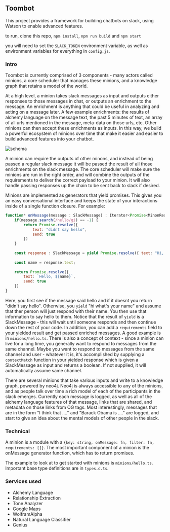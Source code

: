 ## Toombot

This project provides a framework for building chatbots on slack, using Watson to enable advanced features.

to run, clone this repo, `npm install`, `npm run build` and `npm start`

you will need to set the `SLACK_TOKEN` environment variable, as well as environment variables for everything in `config.js`.


### Intro

Toombot is currently comprised of 3 components - many actors called minions, a core scheduler that manages these minions, and a knowledge graph that retains a model of the world.

At a high level, a minion takes slack messages as input and outputs either responses to those messages in chat, or outputs an enrichment to the message. An enrichment is anything that could be useful in analyzing and acting on a message later. A few example enrichments: the results of alchemy language on the message text, the past 5 minutes of text, an array of all urls mentioned in the message, meta-data on those urls, etc. Other minions can then accept these enrichments as inputs. In this way, we build a powerful ecosystem of minions over time that make it easier and easier to build advanced features into your chatbot.

![schema](/taimur38/toombot/blob/master/misc/flow.png?raw=true)

A minion can require the outputs of other minons, and instead of being passed a regular slack message it will be passed the result of all those enrichments on the slack message. The core scheduler will make sure the minions are run in the right order, and will combine the outputs of the requirements to deliver the correct payload to your minion. It will also handle passing responses up the chain to be sent back to slack if desired.

Minions are implemented as generators that yield promises. This gives you an easy conversational interface and keeps the state of your interactions inside of a single function closure. For example: 
```javascript
function* onMessage(message : SlackMessage) : Iterator<Promise<MinonResponse>> {
	if(message.search(/hello/gi) == -1) {
		return Promise.resolve({
			text: "didnt say hello",
			send: true
		})
	}
	
	const response : SlackMessage = yield Promise.resolve({ text: "Hi, what is your name?", send: true });
	
	const name = response.text;
	
	return Promise.resolve({
		text: `Hello, ${name}`,
		send: true
	})
}
```

Here, you first see if the message said hello and if it doesnt you return "didn't say hello". Otherwise, you `yield` "hi what's your name" and assume that ther person will just respond with their name. You then use that information to say hello to them. Notice that the result of `yield` is a SlackMessage - this will wait until someone responds and then continue down the rest of your code. In addition, you can add a `requirements` field to your yielded result and get passed enriched messages. A good example is in `minions/hello.ts`. There is also a concept of context - since a minion can live for a long time, you generally want to respond to messages from the same channel. Maybe you want to respond to messages from the same channel and user - whatever it is, it's accomplished by supplying a `contextMatch` function in your yielded response which is given a SlackMessage as input and returns a boolean. If not supplied, it will automatically assume same channel.

There are several minions that take various inputs and write to a knowledge graph, powered by neo4j. Neo4j is always accessible to any of the minions, and as people talk over time a rich model of each of the participants in the slack emerges. Currently each message is logged, as well as all of the alchemy language features of that message, links that are shared, and metadata on those links from OG tags. Most interestingly, messages that are in the form "I think that ...." and "Barack Obama is ...." are logged, and start to give an idea about the mental models of other people in the slack.

### Technical
A minion is a module with a ```{key: string, onMessage: fn, filter: fn, requirements: []}```. The most important component of a minion is the onMessage generator function, which has to return promises. 

The example to look at to get started with minions is `minions/hello.ts`. Important base type definitions are in `types.d.ts`. 


### Services used 
- Alchemy Language
- Relationship Extraction
- Tone Analyzer
- Google Maps
- WolframAlpha
- Natural Language Classifier
- Genius
